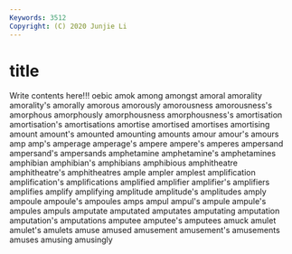 ```yaml
---
Keywords: 3512
Copyright: (C) 2020 Junjie Li
---
```


# title

Write contents here!!!
oebic 
amok 
among 
amongst 
amoral 
amorality 
amorality's 
amorally 
amorous
amorously 
amorousness 
amorousness's 
amorphous 
amorphously 
amorphousness 
amorphousness's 
amortisation 
amortisation's 
amortisations
amortise 
amortised 
amortises 
amortising 
amount 
amount's 
amounted 
amounting 
amounts 
amour
amour's 
amours 
amp 
amp's 
amperage 
amperage's 
ampere 
ampere's 
amperes 
ampersand
ampersand's 
ampersands 
amphetamine 
amphetamine's 
amphetamines 
amphibian 
amphibian's 
amphibians 
amphibious 
amphitheatre
amphitheatre's 
amphitheatres 
ample 
ampler 
amplest 
amplification 
amplification's 
amplifications 
amplified 
amplifier
amplifier's 
amplifiers 
amplifies 
amplify 
amplifying 
amplitude 
amplitude's 
amplitudes 
amply 
ampoule
ampoule's 
ampoules 
amps 
ampul 
ampul's 
ampule 
ampule's 
ampules 
ampuls 
amputate
amputated 
amputates 
amputating 
amputation 
amputation's 
amputations 
amputee 
amputee's 
amputees 
amuck
amulet 
amulet's 
amulets 
amuse 
amused 
amusement 
amusement's 
amusements 
amuses 
amusing
amusingly 
